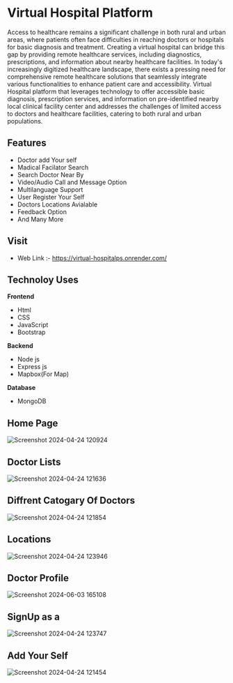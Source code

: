# Virtual Hospital Platform

Access to healthcare remains a significant challenge in both rural and urban areas, where patients often face difficulties in reaching doctors or hospitals for basic diagnosis and treatment.
Creating a virtual hospital can bridge this gap by providing remote healthcare services, including diagnostics, prescriptions, and information about nearby healthcare facilities.
In today's increasingly digitized healthcare landscape, there exists a pressing need for comprehensive remote healthcare solutions that seamlessly integrate various functionalities to enhance patient care and accessibility. 
Virtual Hospital platform that leverages technology to offer accessible basic diagnosis, prescription services, and information on pre-identified nearby local clinical facility center and addresses the challenges of limited access to doctors and healthcare facilities, catering to both rural and urban populations.

## Features
* Doctor add Your self
* Madical Facilator Search
* Search Doctor Near By
* Video/Audio Call and Message Option
* Multilanguage Support
* User Register Your Self
* Doctors Locations Avialable
* Feedback Option
* And Many More

## Visit
- Web Link :- https://virtual-hospitalps.onrender.com/

## Technoloy Uses
**Frontend**
  - Html
  - CSS
  - JavaScript
  - Bootstrap

**Backend**
  - Node js
  - Express js
  - Mapbox(For Map)
    
**Database**
  - MongoDB

 ## Home Page
 ![Screenshot 2024-04-24 120924](https://github.com/pritam1101/virtual-Hospital/assets/159442297/064d1b4c-ff8b-48fc-9358-e049c3a6e7d3)

 ## Doctor Lists
![Screenshot 2024-04-24 121636](https://github.com/pritam1101/virtual-Hospital/assets/159442297/d63ef786-365a-4bb3-a922-3d9118299db0)

## Diffrent Catogary Of Doctors
![Screenshot 2024-04-24 121854](https://github.com/pritam1101/virtual-Hospital/assets/159442297/9520f05d-633a-49d9-89da-d122d491d162)

## Locations
![Screenshot 2024-04-24 123946](https://github.com/pritam1101/virtual-Hospital/assets/159442297/4f842162-eb96-447f-bdf3-cf7d5af9d28d)

## Doctor Profile
![Screenshot 2024-06-03 165108](https://github.com/pritam1101/virtual-Hospital/assets/159442297/1dcf04bc-869b-448c-bb5e-a860381ff4b3)

## SignUp as a
![Screenshot 2024-04-24 123747](https://github.com/pritam1101/virtual-Hospital/assets/159442297/1edfadfd-08b4-42af-860b-807f4ef890c5)

## Add Your Self
![Screenshot 2024-04-24 121454](https://github.com/pritam1101/virtual-Hospital/assets/159442297/43291bb3-6c0f-4a47-9e4e-a8a5e844560f)




